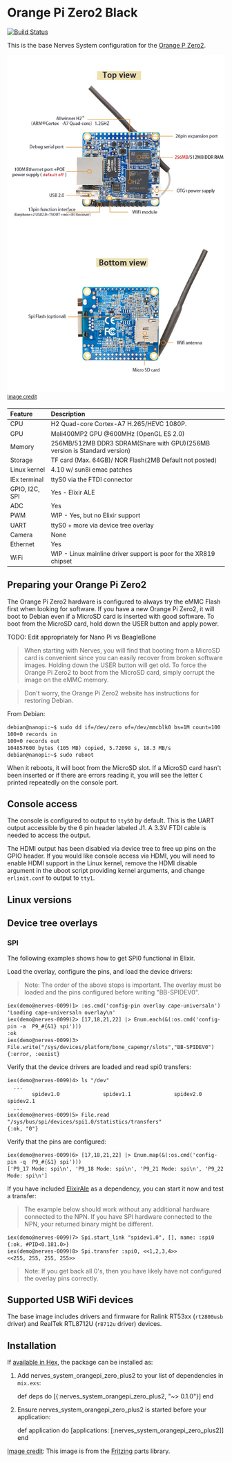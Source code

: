 # Orange Pi Zero2 Black

[![Build Status](https://travis-ci.org/BrightAgrotech/nerves_system_orangepi_zero_plus2.png?branch=master)](https://travis-ci.org/BrightAgrotech/nerves_system_orangepi_zero_plus2)

This is the base Nerves System configuration for the [Orange P Zero2](http://www.orangepi.org/orangepizero/).

![Orange Pi Zero2 Black image](assets/images/orangepizero_info.jpg)
<br><sup>[Image credit](#orangepi)</sup>

| Feature        | Description                                                               |
|:---------------|:--------------------------------------------------------------------------|
| CPU            | H2 Quad-core Cortex-A7 H.265/HEVC 1080P.                                  |
| GPU            | Mali400MP2 GPU @600MHz (OpenGL ES 2.0)                                    |
| Memory         | 256MB/512MB DDR3 SDRAM(Share with GPU)(256MB version is Standard version) |
| Storage        | TF card (Max. 64GB)/ NOR Flash(2MB Default not posted)                    |
| Linux kernel   | 4.10 w/ sun8i emac patches                                                |
| IEx terminal   | ttyS0 via the FTDI connector                                              |
| GPIO, I2C, SPI | Yes - Elixir ALE                                                          |
| ADC            | Yes                                                                       |
| PWM            | WIP - Yes, but no Elixir support                                          |
| UART           | ttyS0 + more via device tree overlay                                      |
| Camera         | None                                                                      |
| Ethernet       | Yes                                                                       |
| WiFi           | WIP - Linux mainline driver support is poor for the XR819 chipset         |



## Preparing your Orange Pi Zero2

The Orange Pi Zero2 hardware is configured to always try the
eMMC Flash first when looking for software. If you have a new Orange Pi Zero2,
it will boot to Debian even if a MicroSD card is inserted with good
software. To boot from the MicroSD card, hold down the USER button and
apply power.

TODO: Edit appropriately for Nano Pi vs BeagleBone

> When starting with Nerves, you will find that booting
from a MicroSD card is convenient since you can easily recover
from broken software images. Holding down the USER button will get
old. To force the Orange Pi Zero2 to boot
from the MicroSD card, simply corrupt the image on the eMMC memory.

> Don't worry, the Orange Pi Zero2 website has instructions for restoring
Debian.

From Debian:
```
debian@nanopi:~$ sudo dd if=/dev/zero of=/dev/mmcblk0 bs=1M count=100
100+0 records in
100+0 records out
104857600 bytes (105 MB) copied, 5.72098 s, 18.3 MB/s
debian@nanopi:~$ sudo reboot
```

When it reboots, it will boot from the MicroSD slot. If a MicroSD card hasn't
been inserted or if there are errors reading it, you will see the letter `C` printed
repeatedly on the console port.

## Console access

The console is configured to output to `ttyS0` by default. This is the
UART output accessible by the 6 pin header labeled J1. A 3.3V FTDI
cable is needed to access the output.

The HDMI output has been disabled via device tree to free up pins on the
GPIO header. If you would like console access via HDMI, you will need
to enable HDMI support in the Linux kernel, remove the HDMI disable
argument in the uboot script providing kernel arguments, and change
`erlinit.conf` to output to `tty1`.

## Linux versions


## Device tree overlays


### SPI

The following examples shows how to get SPI0 functional in Elixir.

Load the overlay, configure the pins, and load the device drivers:

> Note: The order of the above stops is important. The overlay must be loaded and the pins configured before writing "BB-SPIDEV0".

```console
iex(demo@nerves-0099)1> :os.cmd('config-pin overlay cape-universaln')
'Loading cape-universaln overlay\n'
iex(demo@nerves-0099)2> [17,18,21,22] |> Enum.each(&(:os.cmd('config-pin -a  P9_#{&1} spi')))
:ok
iex(demo@nerves-0099)3> File.write("/sys/devices/platform/bone_capemgr/slots","BB-SPIDEV0")
{:error, :eexist}
```

Verify that the device drivers are loaded and read spi0 transfers:

```console
iex(demo@nerves-0099)4> ls "/dev"
  ...
        spidev1.0              spidev1.1              spidev2.0              spidev2.1
  ...
iex(demo@nerves-0099)5> File.read "/sys/bus/spi/devices/spi1.0/statistics/transfers"
{:ok, "0"}
```

Verify that the pins are configured:

```console
iex(demo@nerves-0099)6> [17,18,21,22] |> Enum.map(&(:os.cmd('config-pin -q  P9_#{&1} spi')))
['P9_17 Mode: spi\n', 'P9_18 Mode: spi\n', 'P9_21 Mode: spi\n', 'P9_22 Mode: spi\n']
```

If you have included [ElixirAle](https://github.com/fhunleth/elixir_ale) as a dependency, you can start it now and test a transfer:

> The example below should work without any additional hardware connected to the NPN. If you have SPI hardware connected to the NPN, your returned binary might be different.

```console
iex(demo@nerves-0099)7> Spi.start_link "spidev1.0", [], name: :spi0
{:ok, #PID<0.181.0>}
iex(demo@nerves-0099)8> Spi.transfer :spi0, <<1,2,3,4>>
<<255, 255, 255, 255>>
```

> Note: If you get back all 0's, then you have likely have not configured the overlay pins correctly.

## Supported USB WiFi devices

The base image includes drivers and firmware for Ralink RT53xx
(`rt2800usb` driver) and RealTek RTL8712U (`r8712u` driver) devices.


## Installation

If [available in Hex](https://hex.pm/docs/publish), the package can be installed as:

  1. Add nerves_system_orangepi_zero_plus2 to your list of dependencies in `mix.exs`:

        def deps do
          [{:nerves_system_orangepi_zero_plus2, "~> 0.1.0"}]
        end

  2. Ensure nerves_system_orangepi_zero_plus2 is started before your application:

        def application do
          [applications: [:nerves_system_orangepi_zero_plus2]]
        end


[Image credit](#fritzing): This image is from the [Fritzing](http://fritzing.org/home/) parts library.
